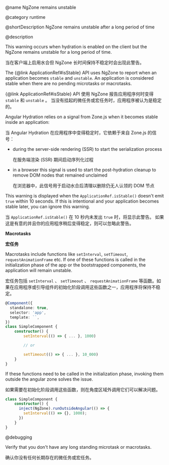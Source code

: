 @name NgZone remains unstable 

@category runtime

@shortDescription NgZone remains unstable after a long period of time

@description

This warning occurs when hydration is enabled on the client but the NgZone remains unstable for a long period of time.

当在客户端上启用水合但 NgZone 长时间保持不稳定时会出现此警告。

The {&commat;link ApplicationRef#isStable} API uses NgZone to report when an application becomes `stable` and `unstable`. An application is considered stable when there are no pending microtasks or macrotasks.

{&commat;link ApplicationRef#isStable} API 使用 NgZone 报告应用程序何时变得 `stable` 和 `unstable` 。 当没有挂起的微任务或宏任务时，应用程序被认为是稳定的。

Angular Hydration relies on a signal from Zone.js when it becomes stable inside an application:

当 Angular Hydration 在应用程序中变得稳定时，它依赖于来自 Zone.js 的信号：

* during the server-side rendering \(SSR\) to start the serialization process

  在服务端渲染 \(SSR\) 期间启动序列化过程

* in a browser this signal is used to start the post-hydration cleanup to remove DOM nodes that remained unclaimed

  在浏览器中，此信号用于启动水合后清理以删除仍无人认领的 DOM 节点

This warning is displayed when the `ApplicationRef.isStable()` doesn't emit `true` within 10 seconds. If this is intentional and your application becomes stable later, you can ignore this warning. 

当 `ApplicationRef.isStable()` 在 10 秒内未发出 `true` 时，将显示此警告。 如果这是有意的并且你的应用程序稍后变得稳定，则可以忽略此警告。

**Macrotasks**

**宏任务**

Macrotasks include functions like `setInterval`, `setTimeout`, `requestAnimationFrame` etc. 
If one of these functions is called in the initialization phase of the app or the bootstrapped components, the application will remain unstable. 

宏任务包括 `setInterval` 、 `setTimeout` 、 `requestAnimationFrame` 等函数。如果在应用程序或引导组件的初始化阶段调用这些函数之一，应用程序将保持不稳定。

```typescript
@Component({
  standalone: true,
  selector: 'app',
  template: ``,
})
class SimpleComponent {
    constructor() {
        setInterval(() => { ... }, 1000)

        // or 

        setTimeout(() => { ... }, 10_000)
    }
}
```

If these functions need to be called in the initialization phase, invoking them outside the angular zone solves the issue.  

如果需要在初始化阶段调用这些函数，则在角度区域外调用它们可以解决问题。

```typescript
class SimpleComponent {
    constructor() {
      inject(NgZone).runOutsideAngular(() => {
        setInterval(() => {}, 1000);
      })
    }
}
```

@debugging

Verify that you don't have any long standing microtask or macrotasks.

确认你没有任何长期存在的微任务或宏任务。
